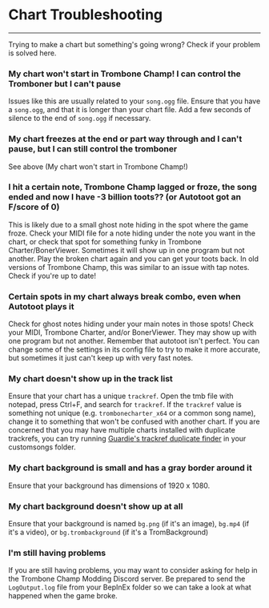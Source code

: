 # Chart Troubleshooting
---

Trying to make a chart but something's going wrong? Check if your problem is solved here.

### My chart won't start in Trombone Champ! I can control the Tromboner but I can't pause

Issues like this are usually related to your `song.ogg` file. Ensure that you have a `song.ogg`, and that it is longer than your chart file. Add a few seconds of silence to the end of `song.ogg` if necessary.

### My chart freezes at the end or part way through and I can't pause, but I can still control the tromboner

See above (My chart won't start in Trombone Champ!)

### I hit a certain note, Trombone Champ lagged or froze, the song ended and now I have -3 billion toots?? (or Autotoot got an F/score of 0)

This is likely due to a small ghost note hiding in the spot where the game froze. Check your MIDI file for a note hiding under the note you want in the chart, or check that spot for something funky in Trombone Charter/BonerViewer. Sometimes it will show up in one program but not another.
Play the broken chart again and you can get your toots back.
In old versions of Trombone Champ, this was similar to an issue with tap notes. Check if you're up to date!

### Certain spots in my chart always break combo, even when Autotoot plays it

Check for ghost notes hiding under your main notes in those spots! Check your MIDI, Trombone Charter, and/or BonerViewer. They may show up with one program but not another.
Remember that autotoot isn't perfect. You can change some of the settings in its config file to try to make it more accurate, but sometimes it just can't keep up with very fast notes.

### My chart doesn't show up in the track list

Ensure that your chart has a unique `trackref`. Open the tmb file with notepad, press Ctrl+F, and search for `trackref`. If the `trackref` value is something not unique (e.g. `trombonecharter_x64` or a common song name), change it to something that won't be confused with another chart.
If you are concerned that you may have multiple charts installed with duplicate trackrefs, you can try running [Guardie's trackref duplicate finder](https://github.com/Guarde/TrackRef-Checker/releases/latest) in your customsongs folder.

### My chart background is small and has a gray border around it

Ensure that your background has dimensions of 1920 x 1080.

### My chart background doesn't show up at all

Ensure that your background is named `bg.png` (if it's an image), `bg.mp4` (if it's a video), or `bg.trombackground` (if it's a TromBackground)

### I'm still having problems

If you are still having problems, you may want to consider asking for help in the Trombone Champ Modding Discord server. Be prepared to send the `LogOutput.log` file from your BepInEx folder so we can take a look at what happened when the game broke.
